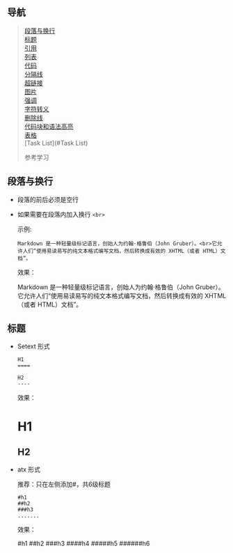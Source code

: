 ##  导航
>   [段落与换行](#段落与换行) <br>
>   [标题](#标题) <br>
>   [引用](#引用) <br>
>   [列表](#列表) <br>
>   [代码](#代码) <br>
>   [分隔线](#分割线) <br>
>   [超链接](#超链接) <br>
>   [图片](#图片) <br>
>   [强调](#强调) <br>
>   [字符转义](#字符转义) <br>
>   [删除线](#删除线) <br>
>   [代码块和语法高亮](#代码块和语法高亮) <br>
>   [表格](#表格) <br>
>   [Task List](#Task List) <br>
> 
> 
> 
> 
> 
> 
> 
>   参考学习


## 段落与换行

+ 段落的前后必须是空行  
  
+ 如果需要在段落内加入换行 `<br>`

    示例:
    
    ```
    Markdown 是一种轻量级标记语言，创始人为约翰·格鲁伯（John Gruber）。<br>它允许人们“使用易读易写的纯文本格式编写文档，然后转换成有效的 XHTML（或者 HTML）文档”。
    ```
    效果：
    
    Markdown 是一种轻量级标记语言，创始人为约翰·格鲁伯（John Gruber）。<br>它允许人们“使用易读易写的纯文本格式编写文档，然后转换成有效的 XHTML（或者 HTML）文档”。
    

## 标题

+  Setext 形式
   ```
   H1
   ====
   
   H2
   ----    
   ```            
   效果：

   H1
   ====
      
   H2
   ----   
   
+ atx 形式

    推荐：只在左侧添加#，共6级标题
    ```
    #h1
    ##h2
    ###h3
    .......  
    ```
    效果：
    
    #h1
    ##h2
    ###h3
    ####h4
    #####h5
    ######h6
    
  



 









































